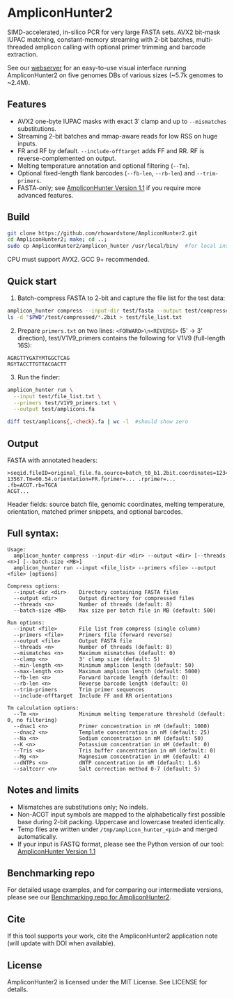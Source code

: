 # AmpliconHunter2

SIMD-accelerated, in-silico PCR for very large FASTA sets. AVX2 bit-mask IUPAC matching, constant-memory streaming with 2-bit batches, multi-threaded amplicon calling with optional primer trimming and barcode extraction.

See our [webserver](https://ah2.engr.uconn.edu/) for an easy-to-use visual interface running AmpliconHunter2 on five genomes DBs of various sizes (~5.7k genomes to ~2.4M).

## Features

* AVX2 one-byte IUPAC masks with exact 3′ clamp and up to `--mismatches` substitutions.
* Streaming 2-bit batches and mmap-aware reads for low RSS on huge inputs.
* FR and RF by default. `--include-offtarget` adds FF and RR. RF is reverse-complemented on output.
* Melting temperature annotation and optional filtering (`--Tm`).
* Optional fixed-length flank barcodes (`--fb-len`, `--rb-len`) and `--trim-primers`.
* FASTA-only; see [AmpliconHunter Version 1.1](https://github.com/rhowardstone/AmpliconHunter) if you require more advanced features.

## Build

```bash
git clone https://github.com/rhowardstone/AmpliconHunter2.git
cd AmpliconHunter2; make; cd ..;
sudo cp AmpliconHunter2/amplicon_hunter /usr/local/bin/  #for local installation
```

CPU must support AVX2. GCC 9+ recommended.

## Quick start

1. Batch-compress FASTA to 2-bit and capture the file list for the test data:

```bash
amplicon_hunter compress --input-dir test/fasta --output test/compressed
ls -d "$PWD"/test/compressed/*.2bit > test/file_list.txt
```


2. Prepare `primers.txt` on two lines: `<FORWARD>\n<REVERSE>` (5' -> 3' direction), test/V1V9_primers contains the following for V1V9 (full-length 16S):

```
AGRGTTYGATYMTGGCTCAG
RGYTACCTTGTTACGACTT
```

3. Run the finder:

```bash
amplicon_hunter run \
  --input test/file_list.txt \
  --primers test/V1V9_primers.txt \
  --output test/amplicons.fa

diff test/amplicons{,-check}.fa | wc -l  #should show zero
```

## Output

FASTA with annotated headers:

```
>seqid.fileID=original_file.fa.source=batch_t0_b1.2bit.coordinates=12345-13567.Tm=60.54.orientation=FR.fprimer=... .rprimer=... .fb=ACGT.rb=TGCA
ACGT...
```

Header fields: source batch file, genomic coordinates, melting temperature, orientation, matched primer snippets, and optional barcodes.


## Full syntax:
```
Usage:
  amplicon_hunter compress --input-dir <dir> --output <dir> [--threads <n>] [--batch-size <MB>]
  amplicon_hunter run --input <file_list> --primers <file> --output <file> [options]

Compress options:
  --input-dir <dir>    Directory containing FASTA files
  --output <dir>       Output directory for compressed files
  --threads <n>        Number of threads (default: 8)
  --batch-size <MB>    Max size per batch file in MB (default: 500)

Run options:
  --input <file>       File list from compress (single column)
  --primers <file>     Primers file (forward reverse)
  --output <file>      Output FASTA file
  --threads <n>        Number of threads (default: 8)
  --mismatches <n>     Maximum mismatches (default: 0)
  --clamp <n>          3' clamp size (default: 5)
  --min-length <n>     Minimum amplicon length (default: 50)
  --max-length <n>     Maximum amplicon length (default: 5000)
  --fb-len <n>         Forward barcode length (default: 0)
  --rb-len <n>         Reverse barcode length (default: 0)
  --trim-primers       Trim primer sequences
  --include-offtarget  Include FF and RR orientations

Tm calculation options:
  --Tm <n>             Minimum melting temperature threshold (default: 0, no filtering)
  --dnac1 <n>          Primer concentration in nM (default: 1000)
  --dnac2 <n>          Template concentration in nM (default: 25)
  --Na <n>             Sodium concentration in mM (default: 50)
  --K <n>              Potassium concentration in mM (default: 0)
  --Tris <n>           Tris buffer concentration in mM (default: 0)
  --Mg <n>             Magnesium concentration in mM (default: 4)
  --dNTPs <n>          dNTP concentration in mM (default: 1.6)
  --saltcorr <n>       Salt correction method 0-7 (default: 5)
```


## Notes and limits

* Mismatches are substitutions only; No indels.
* Non-ACGT input symbols are mapped to the alphabetically first possible base during 2-bit packing. Uppercase and lowercase treated identically.
* Temp files are written under `/tmp/amplicon_hunter_<pid>` and merged automatically.
* If your input is FASTQ format, please see the Python version of our tool: [AmpliconHunter Version 1.1](https://github.com/rhowardstone/AmpliconHunter)

## Benchmarking repo

For detailed usage examples, and for comparing our intermediate versions, please see our [Benchmarking repo for AmpliconHunter2](https://github.com/rhowardstone/AmpliconHunter2_benchmark).

## Cite

If this tool supports your work, cite the AmpliconHunter2 application note (will update with DOI when available).

## License
AmpliconHunter2 is licensed under the MIT License. See LICENSE for details.
